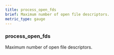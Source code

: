 ```yaml
---
title: process_open_fds
brief: Maximum number of open file descriptors.
metric_type: gauge
---
```

### process_open_fds

Maximum number of open file descriptors.